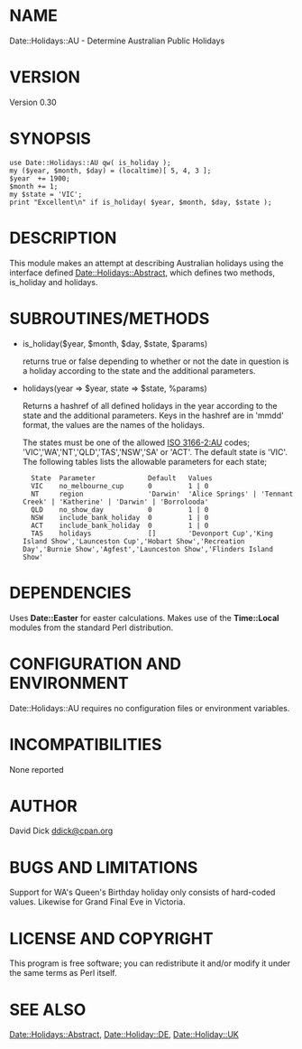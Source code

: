 # NAME

Date::Holidays::AU - Determine Australian Public Holidays

# VERSION

Version 0.30

# SYNOPSIS

    use Date::Holidays::AU qw( is_holiday );
    my ($year, $month, $day) = (localtime)[ 5, 4, 3 ];
    $year  += 1900;
    $month += 1;
    my $state = 'VIC';
    print "Excellent\n" if is_holiday( $year, $month, $day, $state );

# DESCRIPTION

This module makes an attempt at describing Australian holidays using the
interface defined [Date::Holidays::Abstract](https://metacpan.org/pod/Date::Holidays::Abstract), which defines two methods,
is\_holiday and holidays.

# SUBROUTINES/METHODS

- is\_holiday($year, $month, $day, $state, $params)

    returns true or false depending to whether or not the date in question
    is a holiday according to the state and the additional parameters.

- holidays(year => $year, state => $state, %params)

    Returns a hashref of all defined holidays in the year according
    to the state and the additional parameters. Keys in the hashref
    are in 'mmdd' format, the values are the names of the
    holidays.

    The states must be one of the allowed [ISO 3166-2:AU](https://en.wikipedia.org/wiki/ISO_3166-2:AU) codes; 'VIC','WA','NT','QLD','TAS','NSW','SA' or 'ACT'.  The
    default state is 'VIC'.  The following tables lists the allowable parameters
    for each state;

        State  Parameter             Default   Values
        VIC    no_melbourne_cup      0         1 | 0
        NT     region                'Darwin'  'Alice Springs' | 'Tennant Creek' | 'Katherine' | 'Darwin' | 'Borrolooda'
        QLD    no_show_day           0         1 | 0
        NSW    include_bank_holiday  0         1 | 0
        ACT    include_bank_holiday  0         1 | 0
        TAS    holidays              []        'Devonport Cup','King Island Show','Launceston Cup','Hobart Show','Recreation Day','Burnie Show','Agfest','Launceston Show','Flinders Island Show'

# DEPENDENCIES

Uses **Date::Easter** for easter calculations. Makes use of the **Time::Local**
modules from the standard Perl distribution.

# CONFIGURATION AND ENVIRONMENT

Date::Holidays::AU requires no configuration files or environment variables.  

# INCOMPATIBILITIES

None reported

# AUTHOR

David Dick <ddick@cpan.org>

# BUGS AND LIMITATIONS

Support for WA's Queen's Birthday holiday only consists of hard-coded values.
Likewise for Grand Final Eve in Victoria.  

# LICENSE AND COPYRIGHT

This program is free software; you can redistribute it and/or modify
it under the same terms as Perl itself.

# SEE ALSO

[Date::Holidays::Abstract](https://metacpan.org/pod/Date::Holidays::Abstract), [Date::Holiday::DE](https://metacpan.org/pod/Date::Holidays::DE), [Date::Holiday::UK](https://metacpan.org/pod/Date::Holidays::UK)
